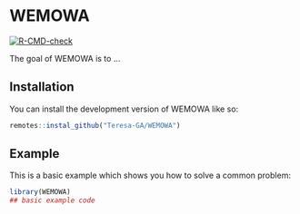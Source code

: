 
# WEMOWA

<!-- badges: start -->
[![R-CMD-check](https://github.com/Teresa-GA/WEMOWA/actions/workflows/R-CMD-check.yaml/badge.svg)](https://github.com/Teresa-GA/WEMOWA/actions/workflows/R-CMD-check.yaml)
<!-- badges: end -->

The goal of WEMOWA is to ...

## Installation

You can install the development version of WEMOWA like so:

``` r
remotes::instal_github("Teresa-GA/WEMOWA")
```

## Example

This is a basic example which shows you how to solve a common problem:

``` r
library(WEMOWA)
## basic example code
```

